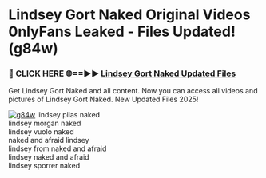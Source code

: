 # Lindsey Gort Naked Original Videos 0nlyFans Leaked - Files Updated! (g84w)

<h3>🔴 CLICK HERE 🌐==►► <a href="https://tinyurl.com/yckcrads" rel="nofollow">Lindsey Gort Naked Updated Files</a></h3>

Get Lindsey Gort Naked and all content. Now you can access all videos and pictures of Lindsey Gort Naked. New Updated Files 2025!

[![g84w](https://i.imgur.com/hpKpOFt.gif)](https://tinyurl.com/yckcrads)
lindsey pilas naked<br>
lindsey morgan naked<br>
lindsey vuolo naked<br>
naked and afraid lindsey<br>
lindsey from naked and afraid<br>
lindsey naked and afraid<br>
lindsey sporrer naked